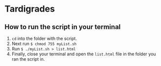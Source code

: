 # Tardigrades

## How to run the script in your terminal
1. `cd` into the folder with the script.
2. Next run `$ chmod 755 myList.sh`
3. Run `$ ./myList.sh > list.html`
4. Finally, close your terminal and open the `list.html` file in the folder you ran the script in.
